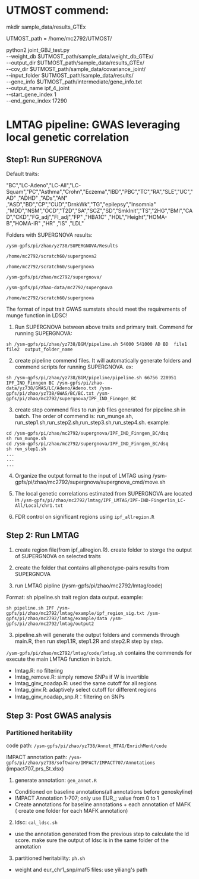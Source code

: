 # UTMOST commend:

mkdir sample_data/results_GTEx

UTMOST_path = /home/mc2792/UTMOST/

python2 joint_GBJ_test.py \
--weight_db $UTMOST_path/sample_data/weight_db_GTEx/ \
--output_dir $UTMOST_path/sample_data/results_GTEx/ \
--cov_dir $UTMOST_path/sample_data/covariance_joint/ \
--input_folder $UTMOST_path/sample_data/results/ \
--gene_info $UTMOST_path/intermediate/gene_info.txt \
--output_name ipf_4_joint \
--start_gene_index 1 \
--end_gene_index 17290

# LMTAG pipeline: GWAS leveraging local genetic correlation

## Step1: Run SUPERGNOVA

Default traits: 

"BC","LC-Adeno","LC-All","LC-Squam","PC","Asthma","Crohn","Eczema","IBD","PBC","TC","RA","SLE","UC","AD" ,"ADHD"  ,"ADs","AN" ,"ASD","BD","CP","CUD","DrnkWk","TG","epilepsy","Insomnia" ,"MDD","NSM","OCD","T2D","SA","SCZ","SD","SmkInit","TS","2HG","BMI","CAD","CKD","FG_adj","FI_adj","FP" ,"HBA1C" ,"HDL","Height","HOMA-B","HOMA-IR"  ,"HR" ,"IS" ,"LDL"  

Folders with SUPERGNOVA results:

```/ysm-gpfs/pi/zhao/yz738/SUPERGNOVA/Results```

```/home/mc2792/scratch60/supergnova2```

```/home/mc2792/scratch60/supergnova```

```/ysm-gpfs/pi/zhao/mc2792/supergnova/```

```/ysm-gpfs/pi/zhao-data/mc2792/supergnova```

```/home/mc2792/scratch60/supergnova```

The format of input trait GWAS sumstats should meet the requirements of munge function in LDSC!

1. Run SUPERGNOVA between above traits and primary trait. Commend for running SUPERGNOVA:

```
sh /ysm-gpfs/pi/zhao/yz738/BGM/pipeline.sh 54000 541000 AD BD  file1 file2  output_folder_name
```

2. create pipeline commend files. It will automatically generate folders and commend scripts for running SUPERGNOVA. ex:

```
sh /ysm-gpfs/pi/zhao/yz738/BGM/pipeline/pipeline.sh 66756 228951 IPF_IND_Finngen BC /ysm-gpfs/pi/zhao-data/yz738/GWAS/LC/Adeno/Adeno.txt /ysm-gpfs/pi/zhao/yz738/GWAS/BC/BC.txt /ysm-gpfs/pi/zhao/mc2792/supergnova/IPF_IND_Finngen_BC
``` 

3. create step commend files to run job files generated for pipeline.sh in batch. The order of commend is: run_munge.sh, run_step1.sh,run_step2.sh,run_step3.sh,run_step4.sh. example:

```
cd /ysm-gpfs/pi/zhao/mc2792/supergnova/IPF_IND_Finngen_BC/dsq
sh run_munge.sh
cd /ysm-gpfs/pi/zhao/mc2792/supergnova/IPF_IND_Finngen_BC/dsq
sh run_step1.sh
...
...
...
```

4. Organize the output format to the input of LMTAG using /ysm-gpfs/pi/zhao/mc2792/supergnova/supergnova_cmd/move.sh

5. The local genetic correlations estimated from SUPERGNOVA are located in ```/ysm-gpfs/pi/zhao/mc2792/lmtag/IPF_LMTAG/IPF-IND-Fingerlin_LC-All/Local/chr1.txt```

6. FDR control on significant regions using ```ipf_allregion.R```

## Step 2: Run LMTAG

1. create region file(from ipf_allregion.R). create folder to storge the output of SUPERGNOVA on selected traits 

2. create the folder that contains all phenotype-pairs results from SUPERGNOVA

2. run LMTAG pipline (/ysm-gpfs/pi/zhao/mc2792/lmtag/code)

Format: sh pipeline.sh trait region data output. example: 

```
sh pipeline.sh IPF /ysm-gpfs/pi/zhao/mc2792/lmtag/example/ipf_region_sig.txt /ysm-gpfs/pi/zhao/mc2792/lmtag/example/data /ysm-gpfs/pi/zhao/mc2792/lmtag/output2
```

3. pipeline.sh will generate the output folders and commends through main.R, then run step1.1R, step1.2R and step2.R step by step.

```/ysm-gpfs/pi/zhao/mc2792/lmtag/code/lmtag.sh``` contains the commends for execute the main LMTAG function in batch.

- lmtag.R: no filtering
- lmtag_remove.R: simply remove SNPs if W is invertible
- lmtag_ginv_noadap.R: used the same cutoff for all regions
- lmtag_ginv.R: adaptively select cutoff for different regions
- lmtag_ginv_noadap_snp.R：filtering on SNPs


## Step 3: Post GWAS analysis

### Partitioned heritability

code path: ```/ysm-gpfs/pi/zhao/yz738/Annot_MTAG/EnrichMent/code```

IMPACT annotation path: ```/ysm-gpfs/pi/zhao/yz738/software/IMPACT/IMPACT707/Annotations``` (impact707_prs_St.xlsx)

1. generate annotation:  ```gen_annot.R```

- Conditioned on baseline annotations(all annotations before genoskyline)
- IMPACT Annotation 1-707; only use EUR_; value from 0 to 1
- Create annotations for baseline annotations + each annotation of MAFK ( create one folder for each MAFK annotation)

2. ldsc: ```cal_ldsc.sh```

- use the annotation generated from the previous step to calculate the ld score. make sure the output of ldsc is in the same folder of the annotation

3. partitioned heritability: ```ph.sh```

- weight and eur_chr1_snp/maf5 files: use yiliang's path




